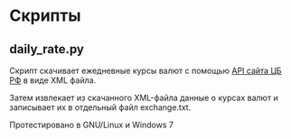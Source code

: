 Скрипты
=======

daily_rate.py
-------------

Скрипт скачивает ежедневные курсы валют с помощью [API сайта ЦБ РФ](http://www.cbr.ru/scripts/XML_daily.asp) в виде XML файла. 

Затем извлекает из скачанного XML-файла данные о курсах валют и записывает их в отдельный файл exchange.txt.

Протестировано в GNU/Linux и Windows 7